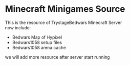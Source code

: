 # Minecraft Minigames Source
 This is the resource of TrystageBedwars Minecraft Server  
 now include:
 - Bedwars Map of Hypixel
 - Bedwars1058 setup files
 - Bedwars1058 arena cache

 we will add more resource after server start running
